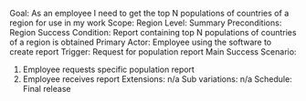 Goal: As an employee I need to get the top N populations of countries of a region for use in my work
Scope: Region
Level: Summary
Preconditions: Region
Success Condition: Report containing top N populations of countries of a region is obtained
Primary Actor: Employee using the software to create report
Trigger: Request for population report
Main Success Scenario:
1. Employee requests specific population report
2. Employee receives report
Extensions: n/a
Sub variations: n/a
Schedule: Final release
